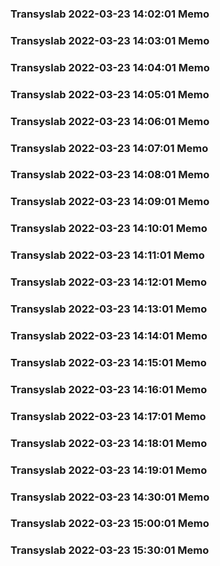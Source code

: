 ### Transyslab 2022-03-23 14:02:01 Memo
### Transyslab 2022-03-23 14:03:01 Memo
### Transyslab 2022-03-23 14:04:01 Memo
### Transyslab 2022-03-23 14:05:01 Memo
### Transyslab 2022-03-23 14:06:01 Memo
### Transyslab 2022-03-23 14:07:01 Memo
### Transyslab 2022-03-23 14:08:01 Memo
### Transyslab 2022-03-23 14:09:01 Memo
### Transyslab 2022-03-23 14:10:01 Memo
### Transyslab 2022-03-23 14:11:01 Memo
### Transyslab 2022-03-23 14:12:01 Memo
### Transyslab 2022-03-23 14:13:01 Memo
### Transyslab 2022-03-23 14:14:01 Memo
### Transyslab 2022-03-23 14:15:01 Memo
### Transyslab 2022-03-23 14:16:01 Memo
### Transyslab 2022-03-23 14:17:01 Memo
### Transyslab 2022-03-23 14:18:01 Memo
### Transyslab 2022-03-23 14:19:01 Memo
### Transyslab 2022-03-23 14:30:01 Memo
### Transyslab 2022-03-23 15:00:01 Memo
### Transyslab 2022-03-23 15:30:01 Memo
